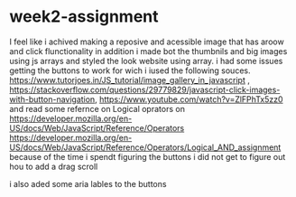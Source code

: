 # week2-assignment

I feel like i achived making a reposive and acessible image that has aroow and click flunctionality
in addition i made bot the thumbnils and big images using js arrays
and styled the look website using array.
i had some issues getting the buttons to work for wich i iused the following souces.
https://www.tutorjoes.in/JS_tutorial/image_gallery_in_javascript , https://stackoverflow.com/questions/29779829/javascript-click-images-with-button-navigation,
https://www.youtube.com/watch?v=ZlFPhTx5zz0
and read some refernce on Logical oprators on
https://developer.mozilla.org/en-US/docs/Web/JavaScript/Reference/Operators
https://developer.mozilla.org/en-US/docs/Web/JavaScript/Reference/Operators/Logical_AND_assignment
because of the time i spendt figuring the buttons i did not get to figure out hou to add a drag scroll

i also aded some aria lables to the buttons
